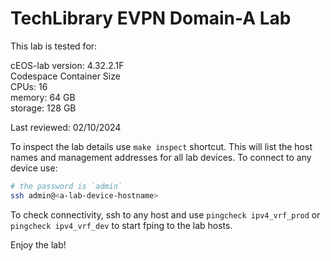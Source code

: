 # TechLibrary EVPN Domain-A Lab

This lab is tested for:  

  cEOS-lab version: 4.32.2.1F  
  Codespace Container Size  
    CPUs: 16  
    memory: 64 GB  
    storage: 128 GB  

Last reviewed: 02/10/2024

To inspect the lab details use `make inspect` shortcut. This will list the host names and management addresses for all lab devices.
To connect to any device use:

```bash
# the password is `admin`
ssh admin@<a-lab-device-hostname>
```

To check connectivity, ssh to any host and use `pingcheck ipv4_vrf_prod` or `pingcheck ipv4_vrf_dev` to start fping to the lab hosts.

Enjoy the lab!
